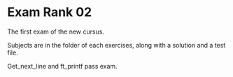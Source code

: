 # Exam Rank 02

The first exam of the new cursus.

Subjects are in the folder of each exercises, along with a solution and a test file.

Get_next_line and ft_printf pass exam.
